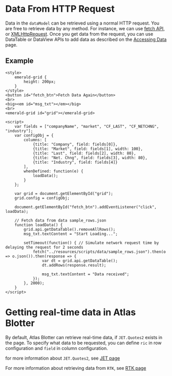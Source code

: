 # Data From HTTP Request

Data in the `dataModel` can be retrieved using a normal HTTP request. You are free to retrieve data by any method. For instance, we can use [fetch API](https://developer.mozilla.org/en-US/docs/Web/API/Fetch_API/Using_Fetch), or [XMLHttpRequest](https://developer.mozilla.org/en-US/docs/Web/API/XMLHttpRequest). Once you get data from the request, you can use DataTable or DataView APIs to add data as described on the [Accessing Data](../general_concept/accessing-data.md) page.

## Example

```live
<style>
	emerald-grid {
		height: 200px;
	}
</style>
<button id="fetch_btn">Fetch Data Again</button>
<br>
<big><em id="msg_txt"></em></big>
<br>
<emerald-grid id="grid"></emerald-grid>

<script>
	var fields = ["companyName", "market", "CF_LAST", "CF_NETCHNG", "industry"];
	var configObj = {
		columns: [
			{title: "Company", field: fields[0]},
			{title: "Market", field: fields[1], width: 100},
			{title: "Last", field: fields[2], width: 80},
			{title: "Net. Chng", field: fields[3], width: 80},
			{title: "Industry", field: fields[4]}
		],
		whenDefined: function(e) {
			loadData();
		}
	};

	var grid = document.getElementById("grid");
	grid.config = configObj;
	
	document.getElementById("fetch_btn").addEventListener("click", loadData);

	// Fetch data from data sample_rows.json
	function loadData() {
		grid.api.getDataTable().removeAllRows();
		msg_txt.textContent = "Start Loading...";
		
		setTimeout(function() { // Simulate network request time by delaying the request for 2 seconds
			fetch("../resources/scripts/data/sample_rows.json").then(o => o.json()).then(response => {
				var dt = grid.api.getDataTable();
				dt.addRows(response.result);

				msg_txt.textContent = "Data received";
			});
		}, 2000); 
	}
</script>
```

# Getting real-time data in Atlas Blotter

By default, Atlas Blotter can retrieve real-time data, if `JET.Quotes2` exists in the page. To specify what data to be requested, you can define `ric` in row configuration and `field` in column configuration. 

for more information about `JET.Quotes2`, see [JET page](../realtime_data/jet.md)

For more information about retrieving data from `RTK`, see [RTK page](../realtime_data/rtk.md)
